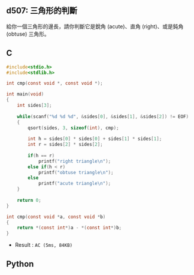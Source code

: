 ## d507: 三角形的判斷
給你一個三角形的邊長，請你判斷它是銳角 (acute)、直角 (right)、或是鈍角 (obtuse) 三角形。

## C
```C
#include<stdio.h>
#include<stdlib.h>

int cmp(const void *, const void *);

int main(void)
{
	int sides[3];
	
	while(scanf("%d %d %d", &sides[0], &sides[1], &sides[2]) != EOF)
	{
		qsort(sides, 3, sizeof(int), cmp);
		
		int h = sides[0] * sides[0] + sides[1] * sides[1];
		int r = sides[2] * sides[2];
		
		if(h == r)
			printf("right triangle\n");
		else if(h < r)
			printf("obtuse triangle\n");
		else
			printf("acute triangle\n");
	}
	
	return 0;
}

int cmp(const void *a, const void *b)
{
    return *(const int*)a - *(const int*)b;
}
```
 * Result : `AC (5ms, 84KB)`

## Python

